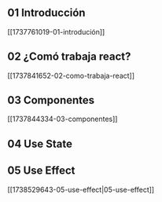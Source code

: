 ## 01 Introducción
[[1737761019-01-introdución]]
## 02 ¿Comó trabaja react?
[[1737841652-02-como-trabaja-react]]
## 03 Componentes
[[1737844334-03-componentes]]
## 04 Use State

## 05 Use Effect
[[1738529643-05-use-effect|05-use-effect]]